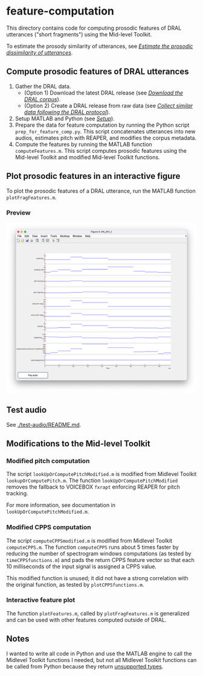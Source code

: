 # feature-computation

This directory contains code for computing prosodic features
of DRAL utterances ("short fragments") using the Mid-level Toolkit.

To estimate the prosody similarity
of utterances, see [*Estimate the prosodic dissimilarity of utterances*](../modeling/).

## Compute prosodic features of DRAL utterances

1. Gather the DRAL data.
   - (Option 1) Download the latest DRAL release (see [*Download the DRAL corpus*](../README.md)).
   - (Option 2) Create a DRAL release from raw data (see [*Collect similar data following the DRAL protocol*](../README.md)).
2. Setup MATLAB and Python (see [*Setup*](../README.md)).
3. Prepare the data for feature computation by running the Python script `prep_for_feature_comp.py`. This script concatenates utterances into new audios, estimates pitch with REAPER, and modifies the corpus metadata.
4. Compute the features by running the MATLAB function `computeFeatures.m`. This script computes prosodic features using the Mid-level Toolkit and modified Mid-level Toolkit functions.

## Plot prosodic features in an interactive figure

To plot the prosodic features of a DRAL utterance, run the MATLAB function `plotFragFeatures.m`.

### Preview

![plotFeatures.m example](./images/plot-features-example.png)

## Test audio

See [./test-audio/README.md](./test-audio/README.md).

## Modifications to the Mid-level Toolkit

### Modified pitch computation

The script `lookUpOrComputePitchModified.m` is modified from Midlevel Toolkit `lookupOrComputePitch.m`. The function `lookUpOrComputePitchModified` removes the fallback to VOICEBOX `fxrapt` enforcing REAPER for pitch tracking.

For more information, see documentation in `lookUpOrComputePitchModified.m`.

### Modified CPPS computation

The script `computeCPPSmodified.m` is modified from Midlevel Toolkit `computeCPPS.m`. The function `computeCPPS` runs about 5 times faster by reducing the number of spectrogram windows computations (as tested by `timeCPPSfunctions.m`) and pads the return CPPS feature vector so that each 10 milliseconds of the input signal is assigned a CPPS value.

This modified function is unused; it did not have a strong correlation with the original function, as tested by `plotCPPSfunctions.m`.

### Interactive feature plot

The function `plotFeatures.m`, called by `plotFragFeatures.m` is generalized and can be used with other features computed outside of DRAL.

## Notes

I wanted to write all code in Python and use the MATLAB engine to call the Midlevel Toolkit functions I
needed, but not all Midlevel Toolkit functions can be called from Python because they return [unsupported
types](https://www.mathworks.com/help/matlab/matlab_external/passing-data-to-python.html#buialof-51).

